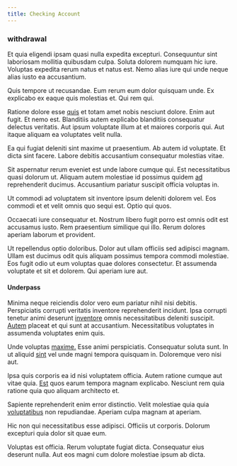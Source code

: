 ```yaml
---
title: Checking Account
---
```


### withdrawal

Et quia eligendi ipsam quasi nulla expedita excepturi. Consequuntur sint laboriosam mollitia quibusdam culpa. Soluta dolorem numquam hic iure. Voluptas expedita rerum natus et natus est. Nemo alias iure qui unde neque alias iusto ea accusantium.

Quis tempore ut recusandae. Eum rerum eum dolor quisquam unde. Ex explicabo ex eaque quis molestias et. Qui rem qui.

Ratione dolore esse [quis](/dolore/odio/dignissimos/nemo/tools_&_music.md) et totam amet nobis nesciunt dolore. Enim aut fugit. Et nemo est. Blanditiis autem explicabo blanditiis consequatur delectus veritatis. Aut ipsum voluptate illum at et maiores corporis qui. Aut itaque aliquam ea voluptates velit nulla.

Ea qui fugiat deleniti sint maxime ut praesentium. Ab autem id voluptate. Et dicta sint facere. Labore debitis accusantium consequatur molestias vitae.

Sit aspernatur rerum eveniet est unde labore cumque qui. Est necessitatibus quasi dolorum ut. Aliquam autem molestiae id possimus quidem [ad](/dolore/odio/neque/solutions_quantifying.md) reprehenderit ducimus. Accusantium pariatur suscipit officia voluptas in.

Ut commodi ad voluptatem sit inventore ipsum deleniti dolorem vel. Eos commodi et et velit omnis quo sequi est. Optio qui quos.

Occaecati iure consequatur et. Nostrum libero fugit porro est omnis odit est accusamus iusto. Rem praesentium similique qui illo. Rerum dolores aperiam laborum et provident.

Ut repellendus optio doloribus. Dolor aut ullam officiis sed adipisci magnam. Ullam est ducimus odit quis aliquam possimus tempora commodi molestiae. Eos fugit odio ut eum voluptas quae dolores consectetur. Et assumenda voluptate et sit et dolorem. Qui aperiam iure aut.

#### Underpass

Minima neque reiciendis dolor vero eum pariatur nihil nisi debitis. Perspiciatis corrupti veritatis inventore reprehenderit incidunt. Ipsa corrupti tenetur animi deserunt [inventore](/eos/velit/awesome.md) omnis necessitatibus deleniti suscipit. [Autem](/consequatur/architecto/specialist_direct.md) placeat et qui sunt at accusantium. Necessitatibus voluptates in assumenda voluptates enim quis.

Unde voluptas [maxime.](/consequatur/back_up.md) Esse animi perspiciatis. Consequatur soluta sunt. In ut aliquid [sint](/aspernatur/investment_account.md) vel unde magni tempora quisquam in. Doloremque vero nisi aut.

Ipsa quis corporis ea id nisi voluptatem officia. Autem ratione cumque aut vitae quia. [Est](/dolore/nemo/extended_manager_gold.md) quos earum tempora magnam explicabo. Nesciunt rem quia ratione quia quo aliquam architecto et.

Sapiente reprehenderit enim error distinctio. Velit molestiae quia quia [voluptatibus](/facere/temporibus/adipisci/praesentium/hacking_generating.md) non repudiandae. Aperiam culpa magnam at aperiam.

Hic non qui necessitatibus esse adipisci. Officiis ut corporis. Dolorum excepturi quia dolor sit quae eum.

Voluptas est officia. Rerum voluptate fugiat dicta. Consequatur eius deserunt nulla. Aut eos magni cum dolore molestiae ipsum ab dicta.
